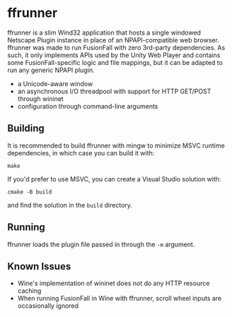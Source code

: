 # ffrunner
ffrunner is a slim Wind32 application that hosts a single windowed Netscape Plugin instance in place of an NPAPI-compatible web browser. ffrunner was made to run FusionFall with zero 3rd-party dependencies. As such, it only implements APIs used by the Unity Web Player and contains some FusionFall-specific logic and file mappings, but it can be adapted to run any generic NPAPI plugin.
- a Unicode-aware window 
- an asynchronous I/O threadpool with support for HTTP GET/POST through wininet
- configuration through command-line arguments

## Building
It is recommended to build ffrunner with mingw to minimize MSVC runtime dependencies, in which case you can build it with:
```
make
```
If you'd prefer to use MSVC, you can create a Visual Studio solution with:
```
cmake -B build
```
and find the solution in the `build` directory.

## Running
ffrunner loads the plugin file passed in through the `-m` argument.

## Known Issues
- Wine's implementation of wininet does not do any HTTP resource caching
- When running FusionFall in Wine with ffrunner, scroll wheel inputs are occasionally ignored
